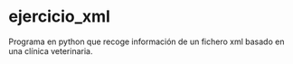 # ejercicio_xml
Programa en python que recoge información de un fichero xml basado en una clínica veterinaria.
